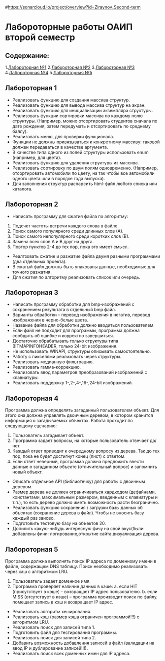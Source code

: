 #https://sonarcloud.io/project/overview?id=Ziraynov_Second-term
# Лабороторные работы ОАИП второй семестр

## Содержание:

1.[Лабороторная №1](#лабороторная-1)
2.[Лабороторная №2](#лабороторная-2)
3.[Лабороторная №3](#лабороторная-3)
4.[Лабороторная №4](#лабороторная-4)
5.[Лабороторная №5](#лабороторная-5)

## Лабороторная 1
- Реализовать функцию для создания массива структур.
- Реализовать функцию для вывода массива структур на экран.
- Реализовать функцию для инициализации экземпляра структуры.
- Реализовать функции сортировки массива по каждому полю структуры. (Например, можно отсортировать студентов сначала по дате рождения, затем передумать и отсортировать по среднему баллу).
- Реализовать меню, для проверки функционала.
- Функции не должны привязываться к конкретному массиву: таковой должен передаваться в качестве аргумента.
- В качестве типа одного из полей структуры использовать enum (например, для цвета).
- Реализовать функцию для удаления структуры из массива.
- Реализовать сортировку по двум полям одновременно. (Например, отсортировать автомобили по цвету, на так чтобы все автомобили одного цвета шли в порядке года выпуска).
- Для заполнения структур распарсить html-файл любого списка или каталога.
## Лабороторная 2
- Написать программу для сжатия файла по алгоритму:
1.	Подсчет частоты встречи каждого слова в файле.
2.	Поиск самого популярного среди длинных слов (А).
3.	Поиск самого непопулярного среди коротких слов (В).
4.	Замена всех слов А и В друг на друга.
5.	Повтор пунктов 2-4 до тех пор, пока это имеет смысл.
- Реалтзовать сжатие и разжатие файла двумя разными программами (два отдельных проекта).
- В сжатый файл должны быть упакованы данные, необходимые для точного разжатия.
- Для сжатия по алгоритму реализовать список или очередь.
## Лабороторная 3
- Написать программу обработки для bmp-изображений с сохранением результата в отдельный bmp файл. 
- Варианты обработки – перевод изображения в негатив, перевод изображения в черно-белые цвета.
- Название файла для обработки должно вводиться пользователем.
- Если файл не подходит для программы, программа должна сообщить об ошибке и корректно завершиться.
- Достаточно обрабатывать только структуры типа BITMAPINFOHEADER, только 24-bit изображения.
- Не использовать WINAPI, структуры описывать самостоятельно.
- Работу с пикселями реализовать через структуры.
- Реализовать медианную фильтрацию.
- Реализовать гамма-коррекцию.
- Реализовать ввод параметров преобразований изображений с клавиатуры.
- Реализовать поддержку 1-,2-,4-,16-,24-bit изображений. 
## Лабороторная 4
Программа должна определять загаданный пользователем объект. Для этого она должна управлять двоичным деревом, в котором хранится информация о загадываемых объектах. Работа проходит по следующему сценарию:
1)	Пользователь загадывает объект.
2)	Программа задает вопросы, на которые пользователь отвечает да/нет.
3)	Каждый ответ приводит к очередному вопросу из дерева. Так до тех пор, пока не будет достигнут конец (лист) с ответом.
4)	Если ответ неверный, программа должна предложить ввести данные о загаданном объекте (отличительный вопрос) и запомнить новый объект.
- Описать отдельное API (библиотечку) для работы с двоичным деревом.
- Размер дерева не должен ограничиваться хардкодом (дефайнами, константами, максимальным размером, введенным с клавиатуры и т.п.), то есть дерево должно иметь возможность расти безгранично.
- Реализовать функцию сохранения / загрузки базы данных об объектах (сохранение дерева в файл). Чтобы не вносить базу каждый раз заново. 
- Подготовить тестовую базу на объектов 20.
- Допилить какую-нибудь интересную фичу на свой вкус(были добавлены фичи: логирование,открытие сайта,визуализация дерева.
## Лабороторная 5
Программа должна выполнять поиск IP адреса по доменному имени в файле, содержащем DNS таблицу. Поиск необходимо реализовать через кэш с алгоритмом LRU.
1) Пользователь задает доменное имя.
2) Программа проверяет наличие данных в кэше:
a. если HIT (присутствует в кэше) – возвращает IP адрес пользователю.
b. если MISS (отсутствует в кэше) – программа производит поиск по файлу, помещает запись в кэш и возвращает IP адрес. 
- Реализовать алгоритм хеширования.
- Реализовать кэш (размер кэша ограничен программой!!!) с алгоритмом LRU.
- Реализовать поиск для записей типа 1.
- Подготовить файл для тестирования программы.
- Реализовать поиск для записей типа 2.
- Добавить возможность добавления записей в файл (валидации на ввод IP и дублирование записей!!!).
- Реализовать поиск всех доменных имен для IP адреса.

